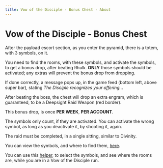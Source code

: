```yaml
---
title: Vow of the Disciple - Bonus Chest - About
---
```


# Vow of the Disciple - Bonus Chest

After the payload escort section, as you enter the pyramid, there is a totem, with 3 symbols, on it.

You need to find the rooms, with these symbols, and activate the symbols, to get a bonus drop, after beating Rhulk. **ONLY** those symbols should be activated; any extras will prevent the bonus drop from dropping.

If done correctly, a message pops up, in the game feed (bottom left, above super bar), stating _The Disciple recognizes your offering..._

After beating the boss, the chest will drop an extra engram, which is guaranteed, to be a Deepsight Raid Weapon (red border).

This bonus drop, is once **PER WEEK**, **PER ACCOUNT**.

The symbols only count, if they are activated.  You can activate the wrong symbol, as long as you deactivate it, by shooting it, again.

The raid must be completed, in a single sitting, similar to Divinity.

You can view the symbols, and where to find them, [here][rooms].

You can use this [helper], to select the symbols, and see where the rooms are, while you are in a Vow of the Disciple run.

[rooms]: Rooms.md ""
[helper]: helper.html ""
